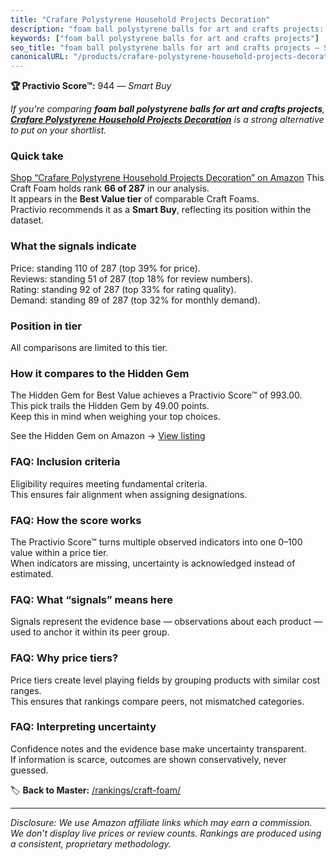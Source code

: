 ```yaml
---
title: "Crafare Polystyrene Household Projects Decoration"
description: "foam ball polystyrene balls for art and crafts projects: Data-driven within Best Value ranking using the Practivio Score™. Positioned by quality, value, demand…"
keywords: ["foam ball polystyrene balls for art and crafts projects"]
seo_title: "foam ball polystyrene balls for art and crafts projects — Smart Buy Best Value (2025)"
canonicalURL: "/products/crafare-polystyrene-household-projects-decoration-B0C6216FCV/"
---
```


**🏆 Practivio Score™:** 944 — _Smart Buy_


*If you're comparing **foam ball polystyrene balls for art and crafts projects**, **[Crafare Polystyrene Household Projects Decoration](https://www.amazon.com/dp/B0C6216FCV?tag=practivio-20)** is a strong alternative to put on your shortlist.*
### Quick take
[Shop “Crafare Polystyrene Household Projects Decoration” on Amazon](https://www.amazon.com/dp/B0C6216FCV?tag=practivio-20)
This Craft Foam holds rank **66 of 287** in our analysis.  
It appears in the **Best Value tier** of comparable Craft Foams.  
Practivio recommends it as a **Smart Buy**, reflecting its position within the dataset.

### What the signals indicate
Price: standing 110 of 287 (top 39% for price).  
Reviews: standing 51 of 287 (top 18% for review numbers).  
Rating: standing 92 of 287 (top 33% for rating quality).  
Demand: standing 89 of 287 (top 32% for monthly demand).

### Position in tier
All comparisons are limited to this tier.

### How it compares to the Hidden Gem
The Hidden Gem for Best Value achieves a Practivio Score™ of 993.00.  
This pick trails the Hidden Gem by 49.00 points.  
Keep this in mind when weighing your top choices.  

See the Hidden Gem on Amazon → [View listing](https://www.amazon.com/dp/B07Q9PXSYL?tag=practivio-20)

### FAQ: Inclusion criteria
Eligibility requires meeting fundamental criteria.  
This ensures fair alignment when assigning designations.

### FAQ: How the score works
The Practivio Score™ turns multiple observed indicators into one 0–100 value within a price tier.  
When indicators are missing, uncertainty is acknowledged instead of estimated.

### FAQ: What “signals” means here
Signals represent the evidence base — observations about each product — used to anchor it within its peer group.

### FAQ: Why price tiers?
Price tiers create level playing fields by grouping products with similar cost ranges.  
This ensures that rankings compare peers, not mismatched categories.

### FAQ: Interpreting uncertainty
Confidence notes and the evidence base make uncertainty transparent.  
If information is scarce, outcomes are shown conservatively, never guessed.


🏷️ **Back to Master:** [/rankings/craft-foam/](/rankings/craft-foam/)

---
_Disclosure: We use Amazon affiliate links which may earn a commission. We don’t display live prices or review counts. Rankings are produced using a consistent, proprietary methodology._

